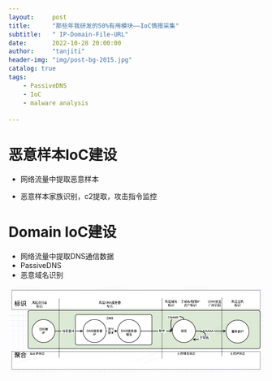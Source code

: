 ```yaml
---
layout:     post
title:      "那些年我研发的50%有用模块——IoC情报采集"
subtitle:   " IP-Domain-File-URL"
date:       2022-10-28 20:00:00
author:     "tanjiti"
header-img: "img/post-bg-2015.jpg"
catalog: true
tags:
    - PassiveDNS
    - IoC
    - malware analysis

---
```


# 恶意样本IoC建设

- 网络流量中提取恶意样本

- 恶意样本家族识别，c2提取，攻击指令监控

# Domain IoC建设
- 网络流量中提取DNS通信数据
- PassiveDNS
- 恶意域名识别

![](/img/domain-ioc.png)




